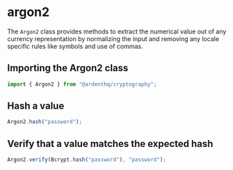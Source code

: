 # argon2

The `Argon2` class provides methods to extract the numerical value out of any currency representation by normalizing the input and removing any locale specific rules like symbols and use of commas.

## Importing the Argon2 class

```typescript
import { Argon2 } from "@ardenthq/cryptography";
```

## Hash a value

```typescript
Argon2.hash("password");
```

## Verify that a value matches the expected hash

```typescript
Argon2.verify(Bcrypt.hash("password"), "password");
```
